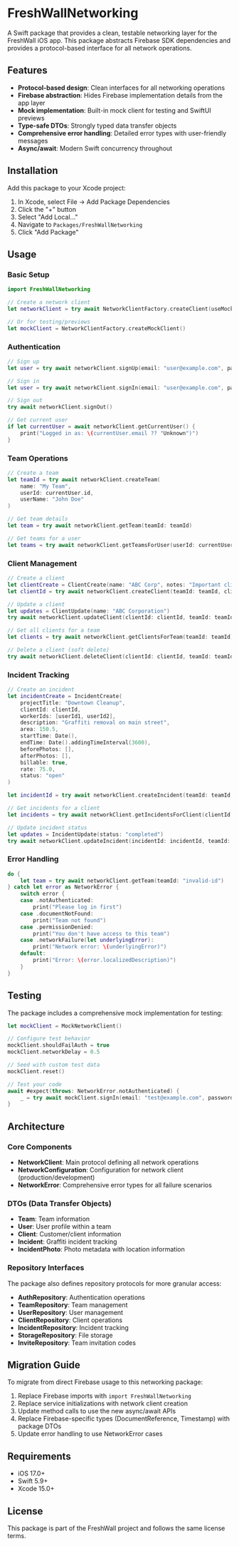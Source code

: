 # FreshWallNetworking

A Swift package that provides a clean, testable networking layer for the FreshWall iOS app. This package abstracts Firebase SDK dependencies and provides a protocol-based interface for all network operations.

## Features

- **Protocol-based design**: Clean interfaces for all networking operations
- **Firebase abstraction**: Hides Firebase implementation details from the app layer
- **Mock implementation**: Built-in mock client for testing and SwiftUI previews
- **Type-safe DTOs**: Strongly typed data transfer objects
- **Comprehensive error handling**: Detailed error types with user-friendly messages
- **Async/await**: Modern Swift concurrency throughout

## Installation

Add this package to your Xcode project:

1. In Xcode, select File → Add Package Dependencies
2. Click the "+" button
3. Select "Add Local..."
4. Navigate to `Packages/FreshWallNetworking`
5. Click "Add Package"

## Usage

### Basic Setup

```swift
import FreshWallNetworking

// Create a network client
let networkClient = try await NetworkClientFactory.createClient(useMock: false)

// Or for testing/previews
let mockClient = NetworkClientFactory.createMockClient()
```

### Authentication

```swift
// Sign up
let user = try await networkClient.signUp(email: "user@example.com", password: "password123")

// Sign in
let user = try await networkClient.signIn(email: "user@example.com", password: "password123")

// Sign out
try await networkClient.signOut()

// Get current user
if let currentUser = await networkClient.getCurrentUser() {
    print("Logged in as: \(currentUser.email ?? "Unknown")")
}
```

### Team Operations

```swift
// Create a team
let teamId = try await networkClient.createTeam(
    name: "My Team",
    userId: currentUser.id,
    userName: "John Doe"
)

// Get team details
let team = try await networkClient.getTeam(teamId: teamId)

// Get teams for a user
let teams = try await networkClient.getTeamsForUser(userId: currentUser.id)
```

### Client Management

```swift
// Create a client
let clientCreate = ClientCreate(name: "ABC Corp", notes: "Important client")
let clientId = try await networkClient.createClient(teamId: teamId, client: clientCreate)

// Update a client
let updates = ClientUpdate(name: "ABC Corporation")
try await networkClient.updateClient(clientId: clientId, teamId: teamId, updates: updates)

// Get all clients for a team
let clients = try await networkClient.getClientsForTeam(teamId: teamId)

// Delete a client (soft delete)
try await networkClient.deleteClient(clientId: clientId, teamId: teamId)
```

### Incident Tracking

```swift
// Create an incident
let incidentCreate = IncidentCreate(
    projectTitle: "Downtown Cleanup",
    clientId: clientId,
    workerIds: [userId1, userId2],
    description: "Graffiti removal on main street",
    area: 150.5,
    startTime: Date(),
    endTime: Date().addingTimeInterval(3600),
    beforePhotos: [],
    afterPhotos: [],
    billable: true,
    rate: 75.0,
    status: "open"
)

let incidentId = try await networkClient.createIncident(teamId: teamId, incident: incidentCreate)

// Get incidents for a client
let incidents = try await networkClient.getIncidentsForClient(clientId: clientId, teamId: teamId)

// Update incident status
let updates = IncidentUpdate(status: "completed")
try await networkClient.updateIncident(incidentId: incidentId, teamId: teamId, updates: updates)
```

### Error Handling

```swift
do {
    let team = try await networkClient.getTeam(teamId: "invalid-id")
} catch let error as NetworkError {
    switch error {
    case .notAuthenticated:
        print("Please log in first")
    case .documentNotFound:
        print("Team not found")
    case .permissionDenied:
        print("You don't have access to this team")
    case .networkFailure(let underlyingError):
        print("Network error: \(underlyingError)")
    default:
        print("Error: \(error.localizedDescription)")
    }
}
```

## Testing

The package includes a comprehensive mock implementation for testing:

```swift
let mockClient = MockNetworkClient()

// Configure test behavior
mockClient.shouldFailAuth = true
mockClient.networkDelay = 0.5

// Seed with custom test data
mockClient.reset()

// Test your code
await #expect(throws: NetworkError.notAuthenticated) {
    _ = try await mockClient.signIn(email: "test@example.com", password: "wrong")
}
```

## Architecture

### Core Components

- **NetworkClient**: Main protocol defining all network operations
- **NetworkConfiguration**: Configuration for network client (production/development)
- **NetworkError**: Comprehensive error types for all failure scenarios

### DTOs (Data Transfer Objects)

- **Team**: Team information
- **User**: User profile within a team
- **Client**: Customer/client information
- **Incident**: Graffiti incident tracking
- **IncidentPhoto**: Photo metadata with location information

### Repository Interfaces

The package also defines repository protocols for more granular access:

- **AuthRepository**: Authentication operations
- **TeamRepository**: Team management
- **UserRepository**: User management
- **ClientRepository**: Client operations
- **IncidentRepository**: Incident tracking
- **StorageRepository**: File storage
- **InviteRepository**: Team invitation codes

## Migration Guide

To migrate from direct Firebase usage to this networking package:

1. Replace Firebase imports with `import FreshWallNetworking`
2. Replace service initializations with network client creation
3. Update method calls to use the new async/await APIs
4. Replace Firebase-specific types (DocumentReference, Timestamp) with package DTOs
5. Update error handling to use NetworkError cases

## Requirements

- iOS 17.0+
- Swift 5.9+
- Xcode 15.0+

## License

This package is part of the FreshWall project and follows the same license terms.